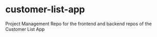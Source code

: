 # customer-list-app
Project Management Repo for the frontend and backend repos of the Customer List App

